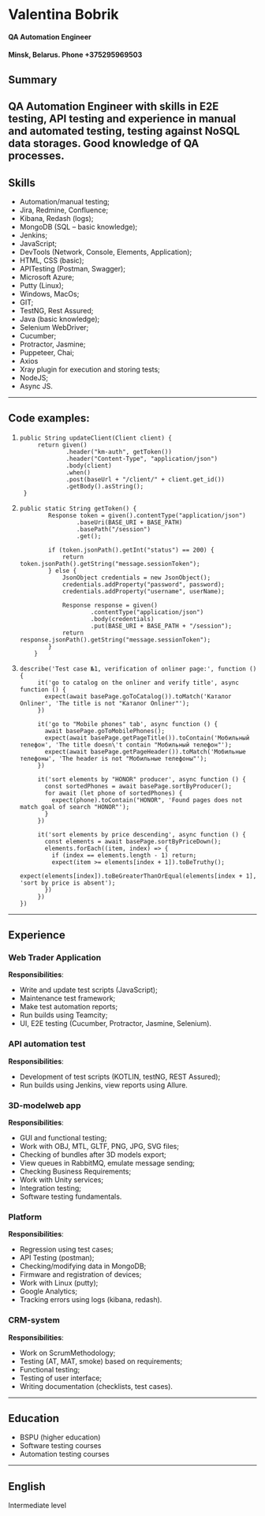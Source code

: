 # Valentina Bobrik
#### QA Automation Engineer
#### Minsk, Belarus. Phone +375295969503 
## Summary
QA Automation Engineer with skills in E2E testing, API testing and experience in manual and automated testing, testing against NoSQL data storages.
Good knowledge of QA processes.
------
## Skills
*	Automation/manual testing;
*	Jira, Redmine, Confluence;
*	Kibana, Redash (logs);
*	MongoDB (SQL – basic knowledge);
*	Jenkins;
*	JavaScript;
*	DevTools (Network, Console, Elements, Application);
*	HTML, CSS (basic);
*	APITesting (Postman, Swagger);
*	Microsoft Azure;
*	Putty (Linux);
*	Windows, MacOs;
*	GIT;
*	TestNG, Rest Assured;
*	Java (basic knowledge);
*	Selenium WebDriver;
*	Cucumber;
*	Protractor, Jasmine;
*	Puppeteer, Chai;
*	Axios
*	Xray plugin for execution and storing tests;
*	NodeJS;
*	Async JS.
------
## Code examples:
1. ```
   public String updateClient(Client client) {
        return given()
                .header("km-auth", getToken())
                .header("Content-Type", "application/json")
                .body(client)
                .when()
                .post(baseUrl + "/client/" + client.get_id())
                .getBody().asString();
    }
   ```
2. ```
   public static String getToken() {
           Response token = given().contentType("application/json")
                   .baseUri(BASE_URI + BASE_PATH)
                   .basePath("/session")
                   .get();
   
           if (token.jsonPath().getInt("status") == 200) {
               return token.jsonPath().getString("message.sessionToken");
           } else {
               JsonObject credentials = new JsonObject();
               credentials.addProperty("password", password);
               credentials.addProperty("username", userName);
   
               Response response = given()
                       .contentType("application/json")
                       .body(credentials)
                       .put(BASE_URI + BASE_PATH + "/session");
               return response.jsonPath().getString("message.sessionToken");
           }
       }

   ```
3. ```
   describe('Test case №1, verification of onliner page:', function () {
        it('go to catalog on the onliner and verify title', async function () {
          expect(await basePage.goToCatalog()).toMatch('Каталог Onliner', 'The title is not "Каталог Onliner"');
        })
      
        it('go to "Mobile phones" tab', async function () {
          await basePage.goToMobilePhones();
          expect(await basePage.getPageTitle()).toContain('Мобильный телефон', 'The title doesn\'t contain "Мобильный телефон"');
          expect(await basePage.getPageHeader()).toMatch('Мобильные телефоны', 'The header is not "Мобильные телефоны"');
        })
      
        it('sort elements by "HONOR" producer', async function () {
          const sortedPhones = await basePage.sortByProducer();
          for await (let phone of sortedPhones) {
            expect(phone).toContain("HONOR", 'Found pages does not match goal of search "HONOR"');
          }
        })
      
        it('sort elements by price descending', async function () {
          const elements = await basePage.sortByPriceDown();
          elements.forEach((item, index) => {
            if (index == elements.length - 1) return;
            expect(item >= elements[index + 1]).toBeTruthy();
            expect(elements[index]).toBeGreaterThanOrEqual(elements[index + 1], 'sort by price is absent');
          })
        })
   })
   ```
------
## Experience
### Web Trader Application
__Responsibilities__:  
*	Write and update test scripts (JavaScript);
*	Maintenance test framework;
*	Make test automation reports;
*	Run builds using Teamcity;
*	UI, E2E testing (Cucumber, Protractor, Jasmine, Selenium). 
### API automation test
__Responsibilities__:  
*	Development of test scripts (KOTLIN, testNG, REST Assured);
*	Run builds using Jenkins, view reports using Allure.
### 3D-modelweb app
__Responsibilities__: 
*	GUI and functional testing;
*	Work with OBJ, MTL, GLTF, PNG, JPG, SVG files;
*	Checking of bundles after 3D models export;
*	View queues in RabbitMQ, emulate message sending;
*	Checking Business Requirements;
*	Work with Unity services;
*	Integration testing;
*	Software testing fundamentals.
### Platform
__Responsibilities__: 
*	Regression using test cases;
*	API Testing (postman);
*	Checking/modifying data in MongoDB;
*	Firmware and registration of devices;
*	Work with Linux (putty);
*	Google Analytics;
*	Tracking errors using logs (kibana, redash).
### CRM-system
__Responsibilities__: 
*	Work on ScrumMethodology;
*	Testing (AT, MAT, smoke) based on requirements;
*	Functional testing;
*	Testing of user interface;
*	Writing documentation (checklists, test cases).
------
## Education
* BSPU (higher education)
* Software testing courses
* Automation testing courses
------
## English
Intermediate level
